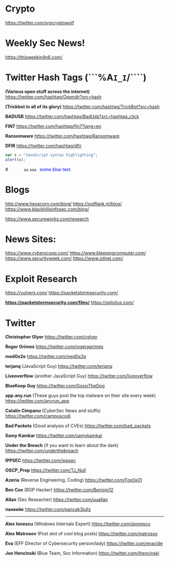 # Crypto

https://twitter.com/xrpcryptowolf


# Weekly Sec News!

https://thisweekin4n6.com/

# Twitter Hash Tags (```%A`I_I`/````)
**(Various open stuff across the internet)**
https://twitter.com/hashtag/Opendir?src=hash

**(Trickbot in all of its glory)**
https://twitter.com/hashtag/TrickBot?src=hash

**BADUSB**
https://twitter.com/hashtag/BadUsb?src=hashtag_click

**FIN7**
https://twitter.com/hashtag/fin7?lang=en

**Ransomware**
https://twitter.com/hashtag/Ransomware

**DFIR**
https://twitter.com/hashtag/dfir


```javascript
var s = "JavaScript syntax highlighting";
alert(s);
```
#```        aa ``` ```aaa ```
<span style="color:blue">some *blue* text</span>.

# Blogs
http://www.hexacorn.com/blog/
https://outflank.nl/blog/
https://www.blackhillsinfosec.com/blog/

https://www.secureworks.com/research


# News Sites:
https://www.cyberscoop.com/
https://www.bleepingcomputer.com/
https://www.securityweek.com/
https://www.zdnet.com/

# Exploit Research
https://vulners.com/
https://packetstormsecurity.com/

**https://packetstormsecurity.com/files/**
https://sploitus.com/

# Twitter

**Christopher Glyer**
https://twitter.com/cglyer

**Roger Grimes**
https://twitter.com/rogeragrimes

**med0x2e**
https://twitter.com/med0x2e

**terjanq** (JavaScript Guy)
https://twitter.com/terjanq

**Liveoverflow**  (another JavaScript Guy)
https://twitter.com/liveoverflow

**BlueKeep Guy**
https://twitter.com/GossiTheDog

**app.any.run** (These guys post the top malware on their site every week)
https://twitter.com/anyrun_app

**Catalin Cimpanu** (CyberSec News and stuffs)
https://twitter.com/campuscodi

**Bad Packets** (Good analysis of CVEs)
https://twitter.com/bad_packets

**Samy Kamkar**
https://twitter.com/samykamkar

**Under the Breach** (if you want to learn about the dark)
https://twitter.com/underthebreach

**IPPSEC**
https://twitter.com/ippsec

**OSCP_Prep**
https://twitter.com/TJ_Null

**Azeria** (Reverse Engineering, Coding)
https://twitter.com/Fox0x01

**Ben Cox** (BGP Hacker)
https://twitter.com/Benjojo12

**Allan** (Sec Reseacher)
https://twitter.com/uuallan

**панкейк**
https://twitter.com/pancak3lullz

--------------------------------
**Alex Ionescu** (Windows Internals Expert)
https://twitter.com/aionescu

**Alex Matrosov** (Post alot of cool blog posts)
https://twitter.com/matrosov 

**Eva**  (EFF Director of Cybersecurity person/lady)
https://twitter.com/evacide

**Jon Hencinski** (Blue Team, Soc Information)
https://twitter.com/jhencinski

